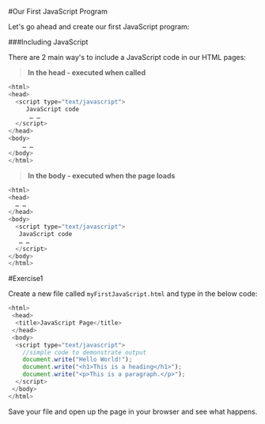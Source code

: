 #Our First JavaScript Program

Let's go ahead and create our first JavaScript program:

###Including JavaScript

There are 2 main way's to include a JavaScript code in our HTML pages:


> **In the head - executed when called** 

```javascript
<html>
<head>
  <script type="text/javascript">
     JavaScript code
      … …
  </script>
</head>
<body>
    … …
</body>
</html>
```


> **In the body - executed when the page loads** 

```javascript
<html>
<head>
  … …
</head>
<body>
  <script type="text/javascript">
   JavaScript code
   … …
  </script>
</body>
</html>
```

#Exercise1 

Create a new file called `myFirstJavaScript.html` and type in the below code:

```javascript
<html>
 <head>
  <title>JavaScript Page</title>
 </head>
 <body>
  <script type="text/javascript">
    //simple code to demonstrate output
    document.write("Hello World!");
    document.write("<h1>This is a heading</h1>");
    document.write("<p>This is a paragraph.</p>");
  </script>
 </body>
</html>
```

Save your file and open up the page in your browser and see what happens. 


